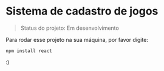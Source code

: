 <h1>Sistema de cadastro de jogos</h1>

> Status do projeto: Em desenvolvimento

Para rodar esse projeto na sua máquina, por favor digite:

```
npm install react
```
:)